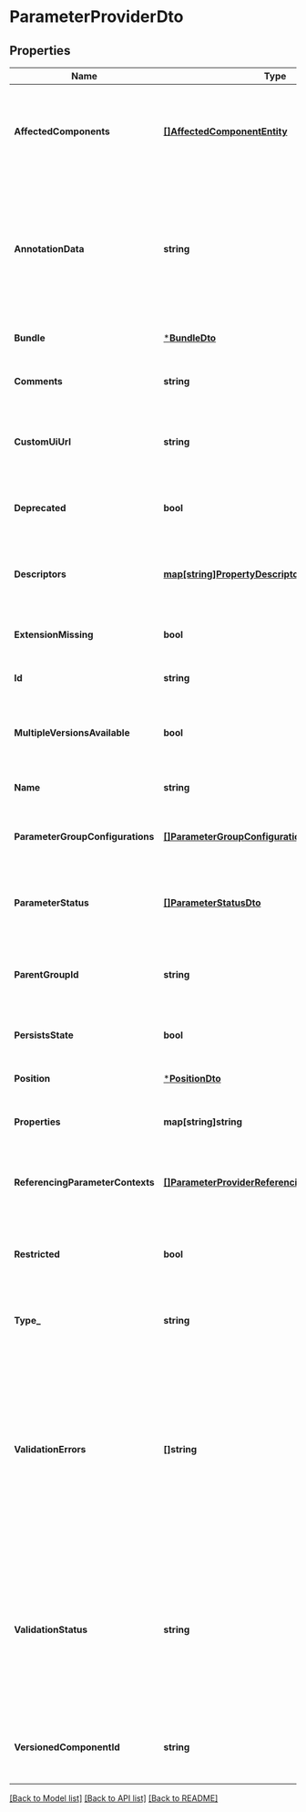 # ParameterProviderDto

## Properties
Name | Type | Description | Notes
------------ | ------------- | ------------- | -------------
**AffectedComponents** | [**[]AffectedComponentEntity**](AffectedComponentEntity.md) | The set of all components in the flow that are referencing Parameters provided by this provider | [optional] [default to null]
**AnnotationData** | **string** | The annotation data for the parameter provider. This is how the custom UI relays configuration to the parameter provider. | [optional] [default to null]
**Bundle** | [***BundleDto**](BundleDTO.md) |  | [optional] [default to null]
**Comments** | **string** | The comments of the parameter provider. | [optional] [default to null]
**CustomUiUrl** | **string** | The URL for the custom configuration UI for the parameter provider. | [optional] [default to null]
**Deprecated** | **bool** | Whether the parameter provider has been deprecated. | [optional] [default to null]
**Descriptors** | [**map[string]PropertyDescriptorDto**](PropertyDescriptorDTO.md) | The descriptors for the parameter providers properties. | [optional] [default to null]
**ExtensionMissing** | **bool** | Whether the underlying extension is missing. | [optional] [default to null]
**Id** | **string** | The id of the component. | [optional] [default to null]
**MultipleVersionsAvailable** | **bool** | Whether the parameter provider has multiple versions available. | [optional] [default to null]
**Name** | **string** | The name of the parameter provider. | [optional] [default to null]
**ParameterGroupConfigurations** | [**[]ParameterGroupConfigurationEntity**](ParameterGroupConfigurationEntity.md) | Configuration for any fetched parameter groups. | [optional] [default to null]
**ParameterStatus** | [**[]ParameterStatusDto**](ParameterStatusDTO.md) | The status of all provided parameters for this parameter provider | [optional] [default to null]
**ParentGroupId** | **string** | The id of parent process group of this component if applicable. | [optional] [default to null]
**PersistsState** | **bool** | Whether the parameter provider persists state. | [optional] [default to null]
**Position** | [***PositionDto**](PositionDTO.md) |  | [optional] [default to null]
**Properties** | **map[string]string** | The properties of the parameter provider. | [optional] [default to null]
**ReferencingParameterContexts** | [**[]ParameterProviderReferencingComponentEntity**](ParameterProviderReferencingComponentEntity.md) | The Parameter Contexts that reference this Parameter Provider | [optional] [default to null]
**Restricted** | **bool** | Whether the parameter provider requires elevated privileges. | [optional] [default to null]
**Type_** | **string** | The fully qualified type of the parameter provider. | [optional] [default to null]
**ValidationErrors** | **[]string** | Gets the validation errors from the parameter provider. These validation errors represent the problems with the parameter provider that must be resolved before it can be scheduled to run. | [optional] [default to null]
**ValidationStatus** | **string** | Indicates whether the Parameter Provider is valid, invalid, or still in the process of validating (i.e., it is unknown whether or not the Parameter Provider is valid) | [optional] [default to null]
**VersionedComponentId** | **string** | The ID of the corresponding component that is under version control | [optional] [default to null]

[[Back to Model list]](../README.md#documentation-for-models) [[Back to API list]](../README.md#documentation-for-api-endpoints) [[Back to README]](../README.md)

